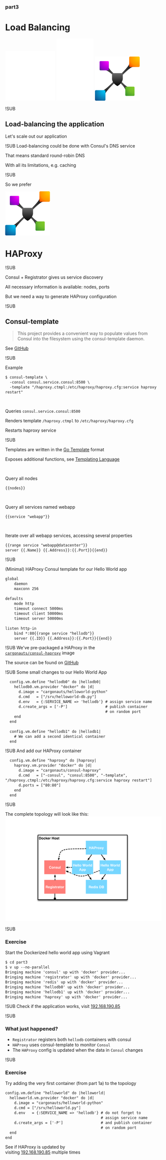 ### part3
# Load Balancing
![Consul logo](img/consul-logo.png) <!-- .element: class="noborder" -->
![plus](img/plus.png) <!-- .element: class="noborder" -->
![HAProxy logo](img/haproxy-logo.png) <!-- .element: class="noborder" -->


!SUB

## Load-balancing the application

Let's scale out our application


!SUB
Load-balancing could be done with Consul's DNS service

That means standard round-robin DNS

With all its limitations, e.g. caching


!SUB

So we prefer

![HAProxy logo](img/haproxy-logo.png) <!-- .element: class="noborder" -->

# HAProxy


!SUB

Consul + Registrator gives us service discovery

All necessary information is available: nodes, ports

But we need a way to generate HAProxy configuration


!SUB

## Consul-template

> This project provides a convenient way to populate values from Consul into the filesystem using the consul-template daemon.

See [GitHub](https://github.com/hashicorp/consul-template)


!SUB

Example

```
$ consul-template \
  -consul consul.service.consul:8500 \
  -template "/haproxy.ctmpl:/etc/haproxy/haproxy.cfg:service haproxy restart"
```

<br>

Queries `consul.service.consul:8500`

Renders template `/haproxy.ctmpl` to `/etc/haproxy/haproxy.cfg`

Restarts haproxy service


!SUB

Templates are written in the [Go Template](http://golang.org/pkg/text/template/) format

Exposes additional functions, see [Templating Language](https://github.com/hashicorp/consul-template#templating-language)

<br>

Query all nodes
```
{{nodes}}
```
<br>

Query all services named webapp
```
{{service "webapp"}}
```
<br>

Iterate over all webapp services, accessing several properties
```
{{range service "webapp@datacenter"}}
server {{.Name}} {{.Address}}:{{.Port}}{{end}}
```


!SUB

(Minimal) HAProxy Consul template for our Hello World app
```
global
    daemon
    maxconn 256

defaults
    mode http
    timeout connect 5000ms
    timeout client 50000ms
    timeout server 50000ms

listen http-in
    bind *:80{{range service "hellodb"}}
    server {{.ID}} {{.Address}}:{{.Port}}{{end}}
```

!SUB
We've pre-packaged a HAProxy in the<br>[`cargonauts/consul-haproxy`](https://registry.hub.docker.com/u/cargonauts/consul-haproxy/) image

The source can be found on [GitHub](https://github.com/cargonauts/consul-haproxy)


!SUB
Some small changes to our Hello World App
```
  config.vm.define "hellodb0" do |hellodb0|
    hellodb0.vm.provider "docker" do |d|
      d.image = "cargonauts/helloworld-python"
      d.cmd   = ["/srv/helloworld-db.py"]
      d.env   = {:SERVICE_NAME => 'hellodb'} # assign service name
      d.create_args = ['-P']                 # publish container
                                             # on random port
    end
  end

  config.vm.define "hellodb1" do |hellodb1|
    # We can add a second identical container
  end
```


!SUB
And add our HAProxy container
```
  config.vm.define "haproxy" do |haproxy|
    haproxy.vm.provider "docker" do |d|
      d.image = "cargonauts/consul-haproxy"
      d.cmd   = ["-consul", "consul:8500", "-template", "/haproxy.ctmpl:/etc/haproxy/haproxy.cfg:service haproxy restart"]
      d.ports = ["80:80"]
    end
  end
```


!SUB

The complete topology will look like this:
![HAProxy](img/topology/3_haproxy.png) <!-- .element: class="noborder" -->


!SUB
### Exercise
Start the Dockerized hello world app using Vagrant
```
$ cd part3
$ v up --no-parallel
Bringing machine 'consul' up with 'docker' provider...
Bringing machine 'registrator' up with 'docker' provider...
Bringing machine 'redis' up with 'docker' provider...
Bringing machine 'hellodb0' up with 'docker' provider...
Bringing machine 'hellodb1' up with 'docker' provider...
Bringing machine 'haproxy' up with 'docker' provider...
```


!SUB
Check if the application works, visit [192.168.190.85](http://192.168.190.85)


!SUB
### What just happened?
- `Registrator` registers both `hellodb` containers with consul
- `HAProxy` uses consul-template to monitor `Consul`
- The `HAProxy` config is updated when the data in `Consul` changes


!SUB
### Exercise
Try adding the very first container (from part 1a) to the topology

```
config.vm.define "helloworld" do |helloworld|
  helloworld.vm.provider "docker" do |d|
    d.image = "cargonauts/helloworld-python"
    d.cmd = ["/srv/helloworld.py"]
    d.env   = {:SERVICE_NAME => 'hellodb'} # do not forget to
                                           # assign service name
    d.create_args = ['-P']                 # and publish container
                                           # on random port
  end
end
```

See if HAProxy is updated by<br>visiting [192.168.190.85](http://192.168.190.85) multiple times

